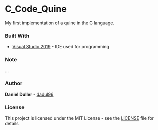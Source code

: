 # C_Code_Quine
My first implementation of a quine in the C language.

### Built With
* [Visual Studio 2019](https://visualstudio.microsoft.com/) - IDE used for programming

### Note
...

### Author
**Daniel Duller** - [dadul96](https://github.com/dadul96)

### License
This project is licensed under the MIT License - see the [LICENSE](LICENSE) file for details
